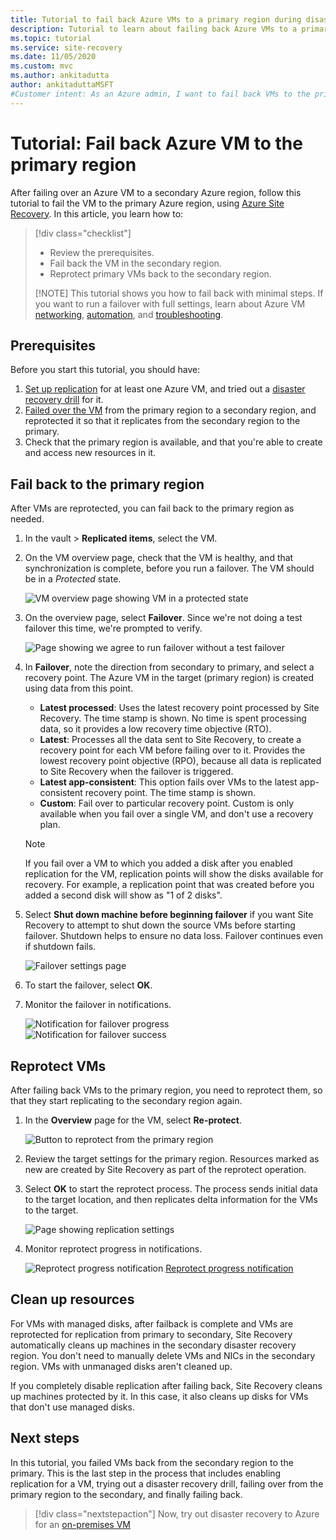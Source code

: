 ```yaml
---
title: Tutorial to fail back Azure VMs to a primary region during disaster recovery with Azure Site Recovery.
description: Tutorial to learn about failing back Azure VMs to a primary region with Azure Site Recovery.
ms.topic: tutorial
ms.service: site-recovery
ms.date: 11/05/2020
ms.custom: mvc
ms.author: ankitadutta
author: ankitaduttaMSFT
#Customer intent: As an Azure admin, I want to fail back VMs to the primary region after running a failover to a secondary region.  
---
```


# Tutorial: Fail back Azure VM to the primary region

After failing over an Azure VM to a secondary Azure region, follow this tutorial to fail the VM to the primary Azure region, using [Azure Site Recovery](site-recovery-overview.md).  In this article, you learn how to:

> [!div class="checklist"]
> 
> * Review the prerequisites.
> * Fail back the VM in the secondary region.
> * Reprotect primary VMs back to the secondary region.
> 
> [!NOTE]
> This tutorial shows you how to fail back with minimal steps. If you want to run a failover with full settings, learn about Azure VM [networking](azure-to-azure-about-networking.md), [automation](azure-to-azure-powershell.md), and [troubleshooting](azure-to-azure-troubleshoot-errors.md).



## Prerequisites

Before you start this tutorial, you should have:

1. [Set up replication](azure-to-azure-tutorial-enable-replication.md) for at least one Azure VM, and tried out a [disaster recovery drill](azure-to-azure-tutorial-dr-drill.md) for it.
2. [Failed over the VM](azure-to-azure-tutorial-failover-failback.md) from the primary region to a secondary region, and reprotected it so that it replicates from the secondary region to the primary. 
3. Check that the primary region is available, and that you're able to create and access new resources in it.

## Fail back to the primary region

After VMs are reprotected, you can fail back to the primary region as needed.

1. In the vault > **Replicated items**, select the VM.

2. On the VM overview page, check that the VM is healthy, and that synchronization is complete, before you run a failover. The VM should be in a *Protected* state.

    ![VM overview page showing VM in a protected state](./media/azure-to-azure-tutorial-failback/protected-state.png)

3. On the overview page, select **Failover**. Since we're not doing a test failover this time, we're prompted to verify.

    ![Page showing we agree to run failover without a test failover](./media/azure-to-azure-tutorial-failback/no-test.png)

4. In **Failover**, note the direction from secondary to primary, and select a recovery point. The Azure VM in the target (primary region) is created using data from this point.
   - **Latest processed**: Uses the latest recovery point processed by Site Recovery. The time stamp is shown. No time is spent processing data, so it provides a low recovery time objective (RTO).
   -  **Latest**: Processes all the data sent to Site Recovery, to create a recovery point for each VM before failing over to it. Provides the lowest recovery point objective (RPO), because all data is replicated to Site Recovery when the failover is triggered.
   - **Latest app-consistent**: This option fails over VMs to the latest app-consistent recovery point. The time stamp is shown.
   - **Custom**: Fail over to particular recovery point. Custom is only available when you fail over a single VM, and don't use a recovery plan.

    > [!NOTE]
    > If you fail over a VM to which you added a disk after you enabled replication for the VM, replication points will show the disks available for recovery. For example, a replication point that was created before you added a second disk will show as "1 of 2 disks".

4. Select **Shut down machine before beginning failover** if you want Site Recovery to attempt to shut down the source VMs before starting failover. Shutdown helps to ensure no data loss. Failover continues even if shutdown fails. 

    ![Failover settings page](./media/azure-to-azure-tutorial-failback/failover.png)    

3. To start the failover, select **OK**.
4. Monitor the failover in notifications.

    ![Notification for failover progress](./media/azure-to-azure-tutorial-failback/notification-progress.png)  
    ![Notification for failover success](./media/azure-to-azure-tutorial-failback/notification-success.png)   

## Reprotect VMs

After failing back VMs to the primary region, you need to reprotect them, so that they start replicating to the secondary region again.

1. In the **Overview** page for the VM, select **Re-protect**.

    ![Button to reprotect from the primary region](./media/azure-to-azure-tutorial-failback/reprotect.png)  

2. Review the target settings for the primary region. Resources marked as new are created by Site Recovery as part of the reprotect operation.
3. Select **OK** to start the reprotect process. The process sends initial data to the target location, and then replicates delta information for the VMs to the target.

     ![Page showing replication settings](./media/azure-to-azure-tutorial-failback/replication-settings.png) 

4. Monitor reprotect progress in notifications. 

    ![Reprotect progress notification](./media/azure-to-azure-tutorial-failback/notification-reprotect-start.png)
    [Reprotect progress notification](./media/azure-to-azure-tutorial-failback/notification-reprotect-finish.png)
    
  

## Clean up resources

For VMs with managed disks, after failback is complete and VMs are reprotected for replication from primary to secondary, Site Recovery automatically cleans up machines in the secondary disaster recovery region. You don't need to manually delete VMs and NICs in the secondary region. VMs with unmanaged disks aren't cleaned up.

If you completely disable replication after failing back, Site Recovery cleans up machines protected by it. In this case, it also cleans up disks for VMs that don't use managed disks. 
 
## Next steps

In this tutorial, you failed VMs back from the secondary region to the primary. This is the last step in the process that includes enabling replication for a VM, trying out a disaster recovery drill, failing over from the primary region to the secondary, and finally failing back.

> [!div class="nextstepaction"]
> Now, try out disaster recovery to Azure for an [on-premises VM](vmware-azure-tutorial-prepare-on-premises.md)

